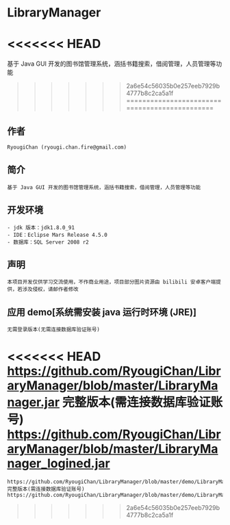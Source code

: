 # LibraryManager
<<<<<<< HEAD
=======
基于 Java GUI 开发的图书馆管理系统，涵括书籍搜索，借阅管理，人员管理等功能
>>>>>>> 2a6e54c56035b0e257eeb7929b4777b8c2ca5a1f
==============================================
## 作者
    RyougiChan (ryougi.chan.fire@gmail.com)
## 简介
    基于 Java GUI 开发的图书馆管理系统，涵括书籍搜索，借阅管理，人员管理等功能
## 开发环境
    - jdk 版本：jdk1.8.0_91
    - IDE：Eclipse Mars Release 4.5.0
    - 数据库：SQL Server 2008 r2
## 声明
    本项目开发仅供学习交流使用，不作商业用途，项目部分图片资源由 bilibili 安卓客户端提供，若涉及侵权，请邮作者修改
## 应用 demo[系统需安装 java 运行时环境 (JRE)]
    无需登录版本(无需连接数据库验证账号)
<<<<<<< HEAD
    https://github.com/RyougiChan/LibraryManager/blob/master/LibraryManager.jar
    完整版本(需连接数据库验证账号)
    https://github.com/RyougiChan/LibraryManager/blob/master/LibraryManager_logined.jar
=======
    https://github.com/RyougiChan/LibraryManager/blob/master/demo/LibraryManager.jar
    完整版本(需连接数据库验证账号)
    https://github.com/RyougiChan/LibraryManager/blob/master/demo/LibraryManager_logined.jar
>>>>>>> 2a6e54c56035b0e257eeb7929b4777b8c2ca5a1f
